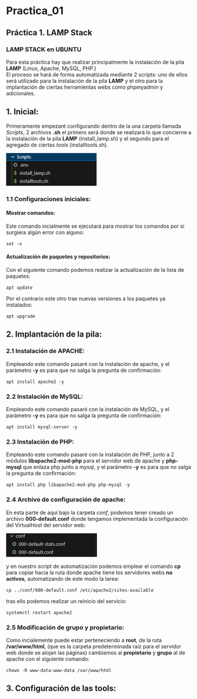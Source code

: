 # Practica_01
## Práctica 1. LAMP Stack
### LAMP STACK en UBUNTU 
Para esta práctica hay que realizar principalmente la instalación de la pila **LAMP** (Linux, Apache, MySQL, PHP.)    
El proceso se hará de forma automatizada mediante 2 scripts: uno de ellos será utilizado para la instalación de la pila **LAMP** y el otro para la implantación de ciertas herramientas webs como phpmyadmin y adicionales.

## 1. Inicial:

Primeramente empezaré configurando dentro de la una carpeta llamada *Scripts*, 2 archivos **.sh** el primero será donde se realizará lo que concierne a la instalación de la pila **LAMP** (install_lamp.sh) y el segundo para el agregado de ciertas *tools* (installtools.sh).

![](images/scripts.png)

### 1.1 Configuraciones iniciales:

#### Mostrar comandos:
Este comando incialmente se ejecutará para mostrar los comandos por si surgiera algún error con alguno:
```
set -x
```

#### Actualización de paquetes y repositorios:

Con el siguiente comando podemos realizar la actualización de la lista de paquetes:
```
apt update
```
Por el contrario este otro trae nuevas versiones a los paquetes ya instalados:
```
apt upgrade
```
## 2. Implantación de la pila:

### 2.1 Instalación de APACHE:

Empleando este comando pasaré con la instalación de apache, y el parámetro **-y** es para que no salga la pregunta de confirmación:

```
apt install apache2 -y
```
### 2.2 Instalación de MySQL:

Empleando este comando pasaré con la instalación de MySQL, y el parámetro **-y** es para que no salga la pregunta de confirmación:
```
apt install mysql-server -y
```
### 2.3 Instalación de PHP:

Empleando este comando pasaré con la instalación de PHP, junto a 2 módulos **libapache2-mod-php** para el servidor web de apache y **php-mysql** que enlaza php junto a mysql,  y el parámetro **-y** es para que no salga la pregunta de confirmación:

```
apt install php libapache2-mod-php php-mysql -y
```
### 2.4 Archivo de configuración de apache:

En esta parte de aquí bajo la carpeta *conf*, podemos tener creado un archivo **000-default.conf** donde tengamos implementada la configuración del VirtualHost del servidor web:

![](images/conf.png)

y en nuestro script de automatización podemos emplear el comando **cp** para copiar hacia la ruta donde apache tiene los servidores webs **no activos**, automatizando de este modo la tarea:

```
cp ../conf/000-default.conf /etc/apache2/sites-available 
```

tras ello podemos realizar un reinicio del servicio:

```
systemctl restart apache2
```

### 2.5 Modificación de grupo y propietario:

Como incialemente puede estar perteneciendo a **root**, de la ruta **/var/www/html**, (que es la carpeta predeterminada raíz para el servidor web donde se alojan las páginas) cambiamos al **propietario** y **grupo** al de apache con el siguiente comando:

```
chown -R www-data:www-data /var/www/html
```
## 3. Configuración de las tools:

